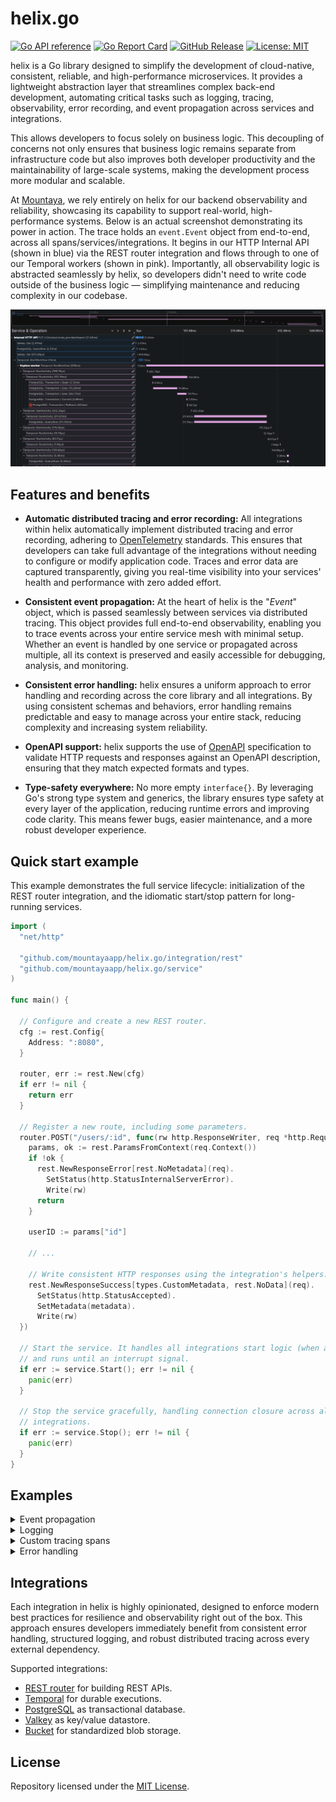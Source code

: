 # helix.go

[![Go API reference](https://pkg.go.dev/badge/github.com/mountayaapp/helix.go.svg)](https://pkg.go.dev/github.com/mountayaapp/helix.go)
[![Go Report Card](https://goreportcard.com/badge/github.com/mountayaapp/helix.go)](https://goreportcard.com/report/github.com/mountayaapp/helix.go)
[![GitHub Release](https://img.shields.io/github/v/release/mountayaapp/helix.go)](https://github.com/mountayaapp/helix.go/releases/latest)
[![License: MIT](https://img.shields.io/badge/License-MIT-green.svg)](https://opensource.org/licenses/MIT)

helix is a Go library designed to simplify the development of cloud-native,
consistent, reliable, and high-performance microservices. It provides a lightweight
abstraction layer that streamlines complex back-end development, automating
critical tasks such as logging, tracing, observability, error recording, and event
propagation across services and integrations.

This allows developers to focus solely on business logic. This decoupling of
concerns not only ensures that business logic remains separate from infrastructure
code but also improves both developer productivity and the maintainability of
large-scale systems, making the development process more modular and scalable.

At [Mountaya](https://mountaya.com/), we rely entirely on helix for our backend
observability and reliability, showcasing its capability to support real-world,
high-performance systems. Below is an actual screenshot demonstrating its power
in action. The trace holds an `event.Event` object from end-to-end, across all
spans/services/integrations. It begins in our HTTP Internal API (shown in blue)
via the REST router integration and flows through to one of our Temporal workers
(shown in pink). Importantly, all observability logic is abstracted seamlessly by
helix, so developers didn't need to write code outside of the business logic —
simplifying maintenance and reducing complexity in our codebase.

![End-to-end observability with helix](./assets/screenshot.png)

## Features and benefits

- **Automatic distributed tracing and error recording:** All integrations within
  helix automatically implement distributed tracing and error recording, adhering
  to [OpenTelemetry](https://opentelemetry.io/) standards. This ensures that
  developers can take full advantage of the integrations without needing to
  configure or modify application code. Traces and error data are captured
  transparently, giving you real-time visibility into your services' health and
  performance with zero added effort.

- **Consistent event propagation:** At the heart of helix is the "*Event*" object,
  which is passed seamlessly between services via distributed tracing. This object
  provides full end-to-end observability, enabling you to trace events across your
  entire service mesh with minimal setup. Whether an event is handled by one
  service or propagated across multiple, all its context is preserved and easily
  accessible for debugging, analysis, and monitoring.

- **Consistent error handling:** helix ensures a uniform approach to error handling
  and recording across the core library and all integrations. By using consistent
  schemas and behaviors, error handling remains predictable and easy to manage
  across your entire stack, reducing complexity and increasing system reliability.

- **OpenAPI support:** helix supports the use of [OpenAPI](https://www.openapis.org/)
  specification to validate HTTP requests and responses against an OpenAPI
  description, ensuring that they match expected formats and types.

- **Type-safety everywhere:** No more empty `interface{}`. By leveraging Go's
  strong type system and generics, the library ensures type safety at every layer
  of the application, reducing runtime errors and improving code clarity. This
  means fewer bugs, easier maintenance, and a more robust developer experience.

## Quick start example

This example demonstrates the full service lifecycle: initialization of the REST
router integration, and the idiomatic start/stop pattern for long-running services.

```go
import (
  "net/http"

  "github.com/mountayaapp/helix.go/integration/rest"
  "github.com/mountayaapp/helix.go/service"
)

func main() {

  // Configure and create a new REST router.
  cfg := rest.Config{
    Address: ":8080",
  }

  router, err := rest.New(cfg)
  if err != nil {
    return err
  }

  // Register a new route, including some parameters.
  router.POST("/users/:id", func(rw http.ResponseWriter, req *http.Request) {
    params, ok := rest.ParamsFromContext(req.Context())
    if !ok {
      rest.NewResponseError[rest.NoMetadata](req).
        SetStatus(http.StatusInternalServerError).
        Write(rw)
      return
    }

    userID := params["id"]
    
    // ...
    
    // Write consistent HTTP responses using the integration's helpers.
    rest.NewResponseSuccess[types.CustomMetadata, rest.NoData](req).
      SetStatus(http.StatusAccepted).
      SetMetadata(metadata).
      Write(rw)
  })

  // Start the service. It handles all integrations start logic (when applicable)
  // and runs until an interrupt signal.
  if err := service.Start(); err != nil {
    panic(err)
  }

  // Stop the service gracefully, handling connection closure across all
  // integrations.
  if err := service.Stop(); err != nil {
    panic(err)
  }
}
```

## Examples

<details>
  <summary>Event propagation</summary>

  The `event.Event` object seamlessly carries context (like `UserId`) across
  service boundaries, automatically tied to the distributed trace.

  ```go
  import (
    "github.com/mountayaapp/helix.go/event"
    "github.com/mountayaapp/helix.go/integration/rest"
    "github.com/mountayaapp/helix.go/integration/temporal"
  )

  router.POST("/anything", func(rw http.ResponseWriter, req *http.Request) {
    var e = event.Event{
      // ...
    }

    // Attach the event to a context.
    ctx := event.ContextWithEvent(req.Context(), e)

    // The event is automatically propagated to the Temporal integration via ctx.
    wr, err := TemporalWorkflow.Execute(ctx, client, opts, payload)
    if err != nil {
      rest.NewResponseError[rest.NoMetadata](req).
        SetStatus(http.StatusServiceUnavailable).
        Write(rw)
      return
    }

    rest.NewResponseSuccess[rest.NoMetadata, rest.NoData](req).
      SetStatus(http.StatusAccepted).
      Write(rw)
  })
  ```
</details>

<details>
  <summary>Logging</summary>

  Logs are automatically enriched with the trace and `event.Event` from the context,
  ensuring immediate correlation in your log aggregation system.

  ```go
  import (
    "github.com/mountayaapp/helix.go/event"
    "github.com/mountayaapp/helix.go/integration/rest"
    "github.com/mountayaapp/helix.go/telemetry/log"
  )

  router.POST("/anything", func(rw http.ResponseWriter, req *http.Request) {
    var e = event.Event{
      // ...
    }

    // Attach the event to a context.
    ctx := event.ContextWithEvent(req.Context(), e)
    
    // Log message is automatically tied to the current trace and event via ctx.
    log.Debug(ctx, "automatically tied to router's trace with event via ctx")

    rest.NewResponseSuccess[rest.NoMetadata, rest.NoData](req).
      SetStatus(http.StatusAccepted).
      Write(rw)
  })
  ```
</details>

<details>
  <summary>Custom tracing spans</summary>

  In addition to all automatic traces built in integrations, you can easily start
  new spans that are automatically children of the current trace, allowing for
  fine-grained performance analysis of internal logic.

  ```go
  import (
    "github.com/mountayaapp/helix.go/event"
    "github.com/mountayaapp/helix.go/integration/rest"
    "github.com/mountayaapp/helix.go/telemetry/log"
    "github.com/mountayaapp/helix.go/telemetry/trace"
  )

  router.POST("/anything", func(rw http.ResponseWriter, req *http.Request) {
    var e = event.Event{
      // ...
    }

    // Attach the event to a context.
    ctx := event.ContextWithEvent(req.Context(), e)
    
    // Start a new span, which is a child of the current HTTP request trace.
    ctx, span := trace.Start(ctx, trace.SpanKindClient, "span title")
    defer span.End()

    log.Debug(ctx, "log is tied to the router's trace and this custom span via ctx")

    rest.NewResponseSuccess[rest.NoMetadata, rest.NoData](req).
      SetStatus(http.StatusAccepted).
      Write(rw)
  })
  ```
</details>

<details>
  <summary>Error handling</summary>

  Use `errorstack` package to build structured, traceable errors that can
  accumulate validation failures and other context, improving debugging
  consistency.

  ```go
  stack := errorstack.New("Failed to initialize Stripe client", errorstack.WithIntegration("stripe"))
  stack.WithValidations(errorstack.Validation{
    Message: fmt.Sprintf("%s environment variable must be set and not be empty", envvar),
  })

  if stack.HasValidations() {
    return stack
  }
  ```
</details>

## Integrations

Each integration in helix is highly opinionated, designed to enforce modern best
practices for resilience and observability right out of the box. This approach
ensures developers immediately benefit from consistent error handling, structured
logging, and robust distributed tracing across every external dependency.

Supported integrations:

- [REST router](./integration/rest/README.md) for building REST APIs.
- [Temporal](./integration/temporal/README.md) for durable executions.
- [PostgreSQL](./integration/postgres/README.md) as transactional database.
- [Valkey](./integration/valkey/README.md) as key/value datastore.
- [Bucket](./integration/bucket/README.md) for standardized blob storage.

## License

Repository licensed under the [MIT License](./LICENSE.md).
